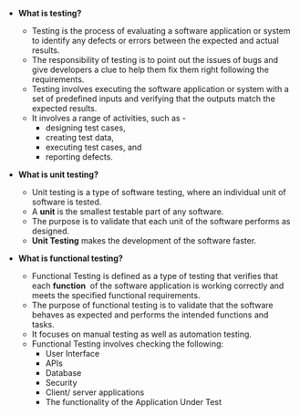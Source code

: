 - **What is testing?**
    - Testing is the process of evaluating a software application or system to identify any defects or errors between the expected and actual results.
    - The responsibility of testing is to point out the issues of bugs and give developers a clue to help them fix them right following the requirements.
    - Testing involves executing the software application or system with a set of predefined inputs and verifying that the outputs match the expected results.
    - It involves a range of activities, such as -
        - designing test cases,
        - creating test data,
        - executing test cases, and
        - reporting defects.


- **What is unit testing?**
    - Unit testing is a type of software testing, where an individual unit of software is tested.
    - A **unit** is the smallest testable part of any software.
    - The purpose is to validate that each unit of the software performs as designed.
    - **Unit Testing** makes the development of the software faster.


- **What is functional testing?**
    - Functional Testing is defined as a type of testing that verifies that each **function**
     of the software application is working correctly and meets the specified functional requirements.
    - The purpose of functional testing is to validate that the software behaves as expected and performs the intended functions and tasks.
    - It focuses on manual testing as well as automation testing.
    - Functional Testing involves checking the following:
        - User Interface
        - APIs
        - Database
        - Security
        - Client/ server applications
        - The functionality of the Application Under Test